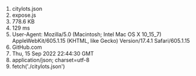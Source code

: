 1. citylots.json
2. expose.js
3. 778.6 KB
4. 129 ms
5. User-Agent: Mozilla/5.0 (Macintosh; Intel Mac OS X 10_15_7) AppleWebKit/605.1.15 (KHTML, like Gecko) Version/17.4.1 Safari/605.1.15
6. GitHub.com
7. Thu, 15 Sep 2022 22:44:30 GMT
8. application/json; charset=utf-8
9. fetch('./citylots.json')
  